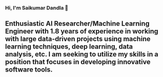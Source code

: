 ### Hi, I'm Saikumar Dandla 👋

## Enthusiastic AI Researcher/Machine Learning Engineer with 1.8 years of experience in working with large data-driven projects using machine learning techniques, deep learning, data analysis, etc. I am seeking to utilize my skills in a position that focuses in developing innovative software tools.
